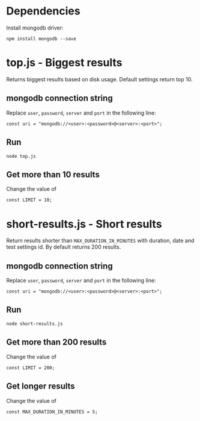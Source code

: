 # Dependencies

Install mongodb driver:
```
npm install mongodb --save
```

# top.js - Biggest results

Returns biggest results based on disk usage.
Default settings return top 10.

## mongodb connection string

Replace `user`, `password`, `server` and `port` in the following line:
```
const uri = "mongodb://<user>:<password>@<server>:<port>";
```

## Run

```
node top.js
```

## Get more than 10 results

Change the value of 
```
const LIMIT = 10;
```

# short-results.js - Short results

Return results shorter than `MAX_DURATION_IN_MINUTES` with duration, date and test settings id.
By default returns 200 results.

## mongodb connection string

Replace `user`, `password`, `server` and `port` in the following line:
```
const uri = "mongodb://<user>:<password>@<server>:<port>";
```

## Run

```
node short-results.js
```

## Get more than 200 results

Change the value of 
```
const LIMIT = 200;
```

## Get longer results

Change the value of 
```
const MAX_DURATION_IN_MINUTES = 5;
```